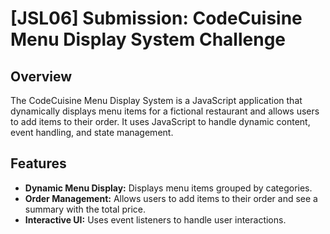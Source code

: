 # [JSL06] Submission: CodeCuisine Menu Display System Challenge

## Overview

The CodeCuisine Menu Display System is a JavaScript application that dynamically displays menu items for a fictional restaurant and allows users to add items to their order. It uses JavaScript to handle dynamic content, event handling, and state management.

## Features

- **Dynamic Menu Display:** Displays menu items grouped by categories.
- **Order Management:** Allows users to add items to their order and see a summary with the total price.
- **Interactive UI:** Uses event listeners to handle user interactions.
